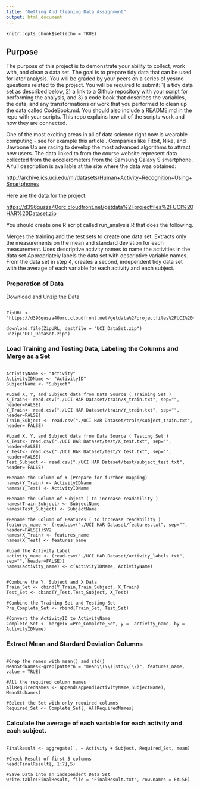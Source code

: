 ```yaml
---
title: "Getting And Cleaning Data Assignment"
output: html_document
---
```


```{r setup, include=FALSE}
knitr::opts_chunk$set(echo = TRUE)
```

## Purpose


The purpose of this project is to demonstrate your ability to collect, work with, and clean a data set. The goal is to prepare tidy data that can be used for later analysis. You will be graded by your peers on a series of yes/no questions related to the project. You will be required to submit: 1) a tidy data set as described below, 2) a link to a Github repository with your script for performing the analysis, and 3) a code book that describes the variables, the data, and any transformations or work that you performed to clean up the data called CodeBook.md. You should also include a README.md in the repo with your scripts. This repo explains how all of the scripts work and how they are connected.

One of the most exciting areas in all of data science right now is wearable computing - see for example this article . Companies like Fitbit, Nike, and Jawbone Up are racing to develop the most advanced algorithms to attract new users. The data linked to from the course website represent data collected from the accelerometers from the Samsung Galaxy S smartphone. A full description is available at the site where the data was obtained:

<http://archive.ics.uci.edu/ml/datasets/Human+Activity+Recognition+Using+Smartphones>

Here are the data for the project:

<https://d396qusza40orc.cloudfront.net/getdata%2Fprojectfiles%2FUCI%20HAR%20Dataset.zip>

You should create one R script called run_analysis.R that does the following.

Merges the training and the test sets to create one data set.
Extracts only the measurements on the mean and standard deviation for each measurement.
Uses descriptive activity names to name the activities in the data set
Appropriately labels the data set with descriptive variable names.
From the data set in step 4, creates a second, independent tidy data set with the average of each variable for each activity and each subject.

### Preparation of Data

Download and Unzip the Data
```{r}

ZipURL <- "https://d396qusza40orc.cloudfront.net/getdata%2Fprojectfiles%2FUCI%20HAR%20Dataset.zip"

download.file(ZipURL, destfile = "UCI_DataSet.zip")
unzip("UCI_DataSet.zip")

```

### Load Training and Testing Data, Labeling the Columns and Merge as a Set

```{r}

ActivityName <- "Activity"
ActivityIDName <- "ActivityID"
SubjectName <- "Subject"

#Load X, Y, and Subject data from Data Source ( Training Set )
X_Train<- read.csv("./UCI HAR Dataset/train/X_train.txt", sep="", header=FALSE)
Y_Train<- read.csv("./UCI HAR Dataset/train/Y_train.txt", sep="", header=FALSE)
Train_Subject <- read.csv("./UCI HAR Dataset/train/subject_train.txt", header= FALSE)

#Load X, Y, and Subject data from Data Source ( Testing Set )
X_Test<- read.csv("./UCI HAR Dataset/test/X_test.txt", sep="", header=FALSE)
Y_Test<- read.csv("./UCI HAR Dataset/test/Y_test.txt", sep="", header=FALSE)
Test_Subject <- read.csv("./UCI HAR Dataset/test/subject_test.txt", header= FALSE)

#Rename the Column of Y (Prepare for further mapping)
names(Y_Train) <- ActivityIDName
names(Y_Test) <- ActivityIDName

#Rename the Column of Subject ( to increase readability )
names(Train_Subject) <- SubjectName
names(Test_Subject) <- SubjectName

#Rename the Column of Features ( to increase readability )
features_name <- (read.csv("./UCI HAR Dataset/features.txt", sep="", header=FALSE))$V2
names(X_Train) <- features_name
names(X_Test) <- features_name

#Load the Activity Label
activity_name <- (read.csv("./UCI HAR Dataset/activity_labels.txt", sep="", header=FALSE))
names(activity_name) <- c(ActivityIDName, ActivityName)


#Combine the Y, Subject and X Data
Train_Set <- cbind(Y_Train,Train_Subject, X_Train)
Test_Set <- cbind(Y_Test,Test_Subject, X_Test)

#Combine the Training Set and Testing Set
Pre_Complete_Set <- rbind(Train_Set, Test_Set)

#Convert the ActivityID to ActivityName
Complete_Set <- merge(x =Pre_Complete_Set, y =  activity_name, by = ActivityIDName)

```

### Extract Mean and Stardard Deviation Columns

```{r}

#Grep the names with mean() and std()
MeanStdNames<-grep(pattern = "mean\\(\\)|std\\(\\)", features_name, value = TRUE)

#All the required column names
AllRequiredNames <- append(append(ActivityName,SubjectName),  MeanStdNames)

#Select the Set with only required columns
Required_Set <- Complete_Set[, AllRequiredNames]

```


### Calculate the average of each variable for each activity and each subject.

```{r}

FinalResult <- aggregate( . ~ Activity + Subject, Required_Set, mean)

#Check Result of first 5 columns
head(FinalResult[, 1:7],5)

#Save Data into an independent Data Set
write.table(FinalResult, file = "FinalResult.txt", row.names = FALSE)

```

